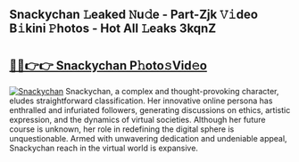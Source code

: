 ## Snackychan 𝙻eaked 𝙽u𝚍e - Part-Zjk 𝚅𝚒deo B𝚒kini 𝙿hotos - Hot All 𝙻eaks 3kqnZ

# <h2><a href="http://ld0pfz4.urlbe.top/?page=Snackychan">🔗🔗👉👉 Snackychan P𝚑oto𝚜Vid𝚎o</a></h2>

[![Snackychan](https://i.imgur.com/eBuTRDB.gif)](http://ld0pfz4.urlbe.top/?page=Snackychan)
Snackychan, a complex and thought-provoking character, eludes straightforward classification. Her innovative online persona has enthralled and infuriated followers, generating discussions on ethics, artistic expression, and the dynamics of virtual societies. Although her future course is unknown, her role in redefining the digital sphere is unquestionable. Armed with unwavering dedication and undeniable appeal, Snackychan reach in the virtual world is expansive.
